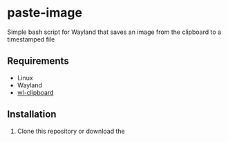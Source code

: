 # paste-image
Simple bash script for Wayland that saves an image from the clipboard to a timestamped file
## Requirements
- Linux
- Wayland
- [wl-clipboard](https://github.com/bugaevc/wl-clipboard)
## Installation
1. Clone this repository or download the
